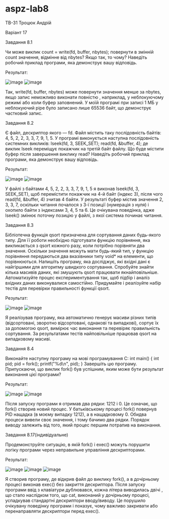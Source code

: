 # aspz-lab8
ТВ-31 Троцюк Андрій

Варіант 17

Завдання 8.1

Чи може виклик count = write(fd, buffer, nbytes); повернути в змінній count значення, відмінне від nbytes? Якщо так, то чому? Наведіть робочий приклад програми, яка демонструє вашу відповідь.

Результат:

![image](https://github.com/user-attachments/assets/eaaaa62d-7eed-4592-933a-a40c5447e17e)
![image](https://github.com/user-attachments/assets/8877bda5-0e5b-49cd-9476-f83a5a63a2c7)


Так, write(fd, buffer, nbytes) може повернути значення менше за nbytes, якщо запис неможливо виконати повністю , наприклад, у неблокуючому режимі або коли буфер заповнений. У моїй програмі при записі 1 МБ у неблокуючий pipe було записано лише 65536 байт, що демонструє частковий запис.

Завдання 8.2

 Є файл, дескриптор якого — fd. Файл містить таку послідовність байтів: 4, 5, 2, 2, 3, 3, 7, 9, 1, 5. У програмі виконується наступна послідовність системних викликів:
lseek(fd, 3, SEEK_SET);
read(fd, &buffer, 4);
де виклик lseek переміщує покажчик на третій байт файлу. Що буде містити буфер після завершення виклику read? Наведіть робочий приклад програми, яка демонструє вашу відповідь.

Результат:

![image](https://github.com/user-attachments/assets/95331208-4a57-4ddb-9453-7534eeccab7e)
![image](https://github.com/user-attachments/assets/a2b31697-ef08-4559-b06f-45f5d6d95096)


У файлі з байтами 4, 5, 2, 2, 3, 3, 7, 9, 1, 5 я виконав lseek(fd, 3, SEEK_SET), щоб перемістити покажчик на 4-й байт (індекс 3), після чого read(fd, &buffer, 4) зчитав 4 байти. У результаті буфер містив значення 2, 3, 3, 7, оскільки читання почалося з 3-ї позиції (нумерація з нуля) і охопило байти з індексами 3, 4, 5 та 6. Це очікувана поведінка, адже lseek() змінює поточну позицію у файлі, з якої система починає читання.

Завдання 8.3

Бібліотечна функція qsort призначена для сортування даних будь-якого типу. Для її роботи необхідно підготувати функцію порівняння, яка викликається з qsort кожного разу, коли потрібно порівняти два значення.
Оскільки значення можуть мати будь-який тип, у функцію порівняння передаються два вказівники типу void* на елементи, що порівнюються.
Напишіть програму, яка досліджує, які вхідні дані є найгіршими для алгоритму швидкого сортування. Спробуйте знайти кілька масивів даних, які змушують qsort працювати якнайповільніше. Автоматизуйте процес експериментування так, щоб підбір і аналіз вхідних даних виконувалися самостійно.
Придумайте і реалізуйте набір тестів для перевірки правильності функції qsort.

Результат:

![image](https://github.com/user-attachments/assets/73998b45-de69-4bd6-abe4-d9a94f2e2762)
![image](https://github.com/user-attachments/assets/77aecef8-9e8c-4d75-ae6c-e71ea597aa14)


Я реалізував програму, яка автоматично генерує масиви різних типів (відсортовані, зворотно відсортовані, однакові та випадкові), сортує їх за допомогою qsort, вимірює час виконання та перевіряє правильність сортування. За результатами тестів найповільніше працював qsort на випадковому масиві.


Завдання 8.4

 Виконайте наступну програму на мові програмування С:
int main() {
  int pid;
  pid = fork();
  printf("%d\n", pid);
}
Завершіть цю програму. Припускаючи, що виклик fork() був успішним, яким може бути результат виконання цієї програми?

Результат:

![image](https://github.com/user-attachments/assets/239dd10a-8b13-4ac9-8a00-886ddec07152)
![image](https://github.com/user-attachments/assets/2668abb8-6610-4ba3-92f7-4684c0c7e9a1)


Після запуску програми я отримав два рядки: 1212 і 0. Це означає, що fork() створив новий процес. У батьківському процесі fork() повернув PID нащадка (в моєму випадку  1212), а в нащадковому  0. Обидва процеси вивели своє значення, і тому бачимо два рядки. Порядок виводу залежить від того, який процес першим потрапив на виконання.

Завдання 8.17(індивідуальне)

Продемонструйте ситуацію, в якій fork() і exec() можуть порушити логіку програми через неправильне управління дескрипторами.

Результат:

![image](https://github.com/user-attachments/assets/75d90837-8c80-4428-b284-3b30a67283d1)
![image](https://github.com/user-attachments/assets/fbf32212-b5ac-4437-96aa-615dfbebfa5f)
![image](https://github.com/user-attachments/assets/02314995-21c7-4f2d-92e9-f23a9f7fe5ed)

Я створив програму, де відкрив файл до виклику fork(), а в дочірньому процесі виконав exec() без закриття дескриптора. Після запуску програми ввід з клавіатури дублювався, кожна літера виводилась двічі , що стало наслідком того, що cat, виконаний у дочірньому процесі, успадкував стандартні дескриптори вводу/виводу. Це порушило очікувану поведінку програми і показує, чому важливо закривати або перенаправляти дескриптори перед exec().

